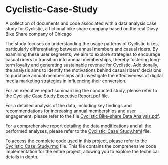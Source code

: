 # Cyclistic-Case-Study
A collection of documents and code associated with a data analysis case study for Cyclistic, a fictional bike share company based on the real Divvy Bike Share company of Chicago

The study focuses on understanding the usage patterns of Cyclistic bikes, particularly differentiating between annual members and casual riders. By examining these user segments, we aim to explore strategies to encourage casual riders to transition into annual memberships, thereby fostering long-term loyalty and generating sustainable revenue for Cyclistic. Additionally, the analysis aims to identify the motivations behind casual riders' decisions to purchase annual memberships and investigate the effectiveness of digital media marketing strategies in influencing their conversion.

For an executive report summarizing the conducted study, please refer to the [Cyclistic Case Study Executive Report.pdf](https://github.com/ipmillar/Cyclistic-Case-Study/blob/main/Cyclistic%20Case%20Study%20Executive%20Report.pdf) file.

For a detailed analysis of the data, including key findings and recommendations for increasing annual memberships and user engagement, please refer to the file [Cyclistic Bike-share Data Analysis.pdf](https://github.com/ipmillar/Cyclistic-Case-Study/blob/main/Cyclistic%20Bike-share%20Data%20Analysis.pdf).

For a comprehensive report detailing the data modifications and all the performed analyses, please refer to the [Cyclistic_Case_Study.html](https://htmlpreview.github.io/?https://github.com/ipmillar/Cyclistic-Case-Study/blob/main/Cyclistic_Case_Study.html) file.

To access the complete code used in this project, please refer to the [Cyclistic_Case_Study.rmd](https://github.com/ipmillar/Cyclistic-Case-Study/blob/main/Cyclistic_Case_Study.Rmd) file. This file contains the comprehensive code implementation for the entire project, allowing you to explore the technical details in depth.
